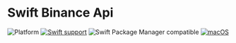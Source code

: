 # Swift Binance Api

![Platform](https://img.shields.io/badge/Platforms-iOS%20%7C%20macOS%20%7C%20Linux-4E4E4E.svg?colorA=EF5138)
[![Swift support](https://img.shields.io/badge/Swift-5.6-EF5138)](#requirements)
![Swift Package Manager compatible](https://img.shields.io/badge/SPM-compatible-brightgreen.svg?style=flat&colorB=64A5DE)
[![macOS](https://github.com/dnKaratzas/swift-binance-api/actions/workflows/macos.yml/badge.svg)](https://github.com/dnKaratzas/swift-binance-api/actions/workflows/macos.yml)
